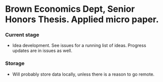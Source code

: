 # Brown Economics Dept, Senior Honors Thesis. Applied micro paper.

### Current stage

- Idea development. See issues for a running list of ideas. Progress updates are in issues as well.

### Storage

- Will probably store data locally, unless there is a reason to go remote.
